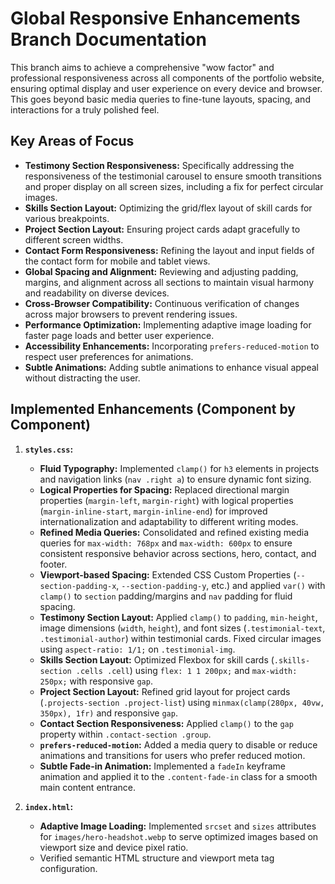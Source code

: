 # Global Responsive Enhancements Branch Documentation

This branch aims to achieve a comprehensive "wow factor" and professional responsiveness across all components of the portfolio website, ensuring optimal display and user experience on every device and browser. This goes beyond basic media queries to fine-tune layouts, spacing, and interactions for a truly polished feel.

## Key Areas of Focus

-   **Testimony Section Responsiveness:** Specifically addressing the responsiveness of the testimonial carousel to ensure smooth transitions and proper display on all screen sizes, including a fix for perfect circular images.
-   **Skills Section Layout:** Optimizing the grid/flex layout of skill cards for various breakpoints.
-   **Project Section Layout:** Ensuring project cards adapt gracefully to different screen widths.
-   **Contact Form Responsiveness:** Refining the layout and input fields of the contact form for mobile and tablet views.
-   **Global Spacing and Alignment:** Reviewing and adjusting padding, margins, and alignment across all sections to maintain visual harmony and readability on diverse devices.
-   **Cross-Browser Compatibility:** Continuous verification of changes across major browsers to prevent rendering issues.
-   **Performance Optimization:** Implementing adaptive image loading for faster page loads and better user experience.
-   **Accessibility Enhancements:** Incorporating `prefers-reduced-motion` to respect user preferences for animations.
-   **Subtle Animations:** Adding subtle animations to enhance visual appeal without distracting the user.

## Implemented Enhancements (Component by Component)

1.  **`styles.css`:**
    -   **Fluid Typography:** Implemented `clamp()` for `h3` elements in projects and navigation links (`nav .right a`) to ensure dynamic font sizing.
    -   **Logical Properties for Spacing:** Replaced directional margin properties (`margin-left`, `margin-right`) with logical properties (`margin-inline-start`, `margin-inline-end`) for improved internationalization and adaptability to different writing modes.
    -   **Refined Media Queries:** Consolidated and refined existing media queries for `max-width: 768px` and `max-width: 600px` to ensure consistent responsive behavior across sections, hero, contact, and footer.
    -   **Viewport-based Spacing:** Extended CSS Custom Properties (`--section-padding-x`, `--section-padding-y`, etc.) and applied `var()` with `clamp()` to `section` padding/margins and `nav` padding for fluid spacing.
    -   **Testimony Section Layout:** Applied `clamp()` to `padding`, `min-height`, image dimensions (`width`, `height`), and font sizes (`.testimonial-text`, `.testimonial-author`) within testimonial cards. Fixed circular images using `aspect-ratio: 1/1;` on `.testimonial-img`.
    -   **Skills Section Layout:** Optimized Flexbox for skill cards (`.skills-section .cells .cell`) using `flex: 1 1 200px;` and `max-width: 250px;` with responsive `gap`.
    -   **Project Section Layout:** Refined grid layout for project cards (`.projects-section .project-list`) using `minmax(clamp(280px, 40vw, 350px), 1fr)` and responsive `gap`.
    -   **Contact Section Responsiveness:** Applied `clamp()` to the `gap` property within `.contact-section .group`.
    -   **`prefers-reduced-motion`:** Added a media query to disable or reduce animations and transitions for users who prefer reduced motion.
    -   **Subtle Fade-in Animation:** Implemented a `fadeIn` keyframe animation and applied it to the `.content-fade-in` class for a smooth main content entrance.

2.  **`index.html`:**
    -   **Adaptive Image Loading:** Implemented `srcset` and `sizes` attributes for `images/hero-headshot.webp` to serve optimized images based on viewport size and device pixel ratio.
    -   Verified semantic HTML structure and viewport meta tag configuration.